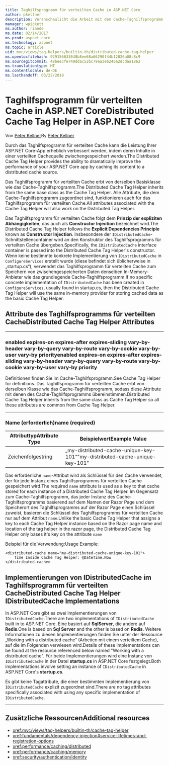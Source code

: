 ```yaml
---
title: Taghilfsprogramm für verteilten Cache in ASP.NET Core
author: pkellner
description: Veranschaulicht die Arbeit mit dem Cache-Taghilfsprogramm
manager: wpickett
ms.author: riande
ms.date: 02/14/2017
ms.prod: aspnet-core
ms.technology: aspnet
ms.topic: article
uid: mvc/views/tag-helpers/builtin-th/distributed-cache-tag-helper
ms.openlocfilehash: 929156633048b8ee68a66290f44b12026a08c8c9
ms.sourcegitcommit: 48beecfe749ddac52bc79aa3eb246a2dcdaa1862
ms.translationtype: HT
ms.contentlocale: de-DE
ms.lasthandoff: 03/22/2018
---
```

# <a name="distributed-cache-tag-helper-in-aspnet-core"></a><span data-ttu-id="fa8ed-103">Taghilfsprogramm für verteilten Cache in ASP.NET Core</span><span class="sxs-lookup"><span data-stu-id="fa8ed-103">Distributed Cache Tag Helper in ASP.NET Core</span></span>

<span data-ttu-id="fa8ed-104">Von [Peter Kellner](http://peterkellner.net)</span><span class="sxs-lookup"><span data-stu-id="fa8ed-104">By [Peter Kellner](http://peterkellner.net)</span></span> 


<span data-ttu-id="fa8ed-105">Durch das Taghilfsprogramm für verteilten Cache kann die Leistung Ihrer ASP.NET Core-App erheblich verbessert werden, indem deren Inhalte in einer verteilten Cachequelle zwischengespeichert werden.</span><span class="sxs-lookup"><span data-stu-id="fa8ed-105">The Distributed Cache Tag Helper provides the ability to dramatically improve the performance of your ASP.NET Core app by caching its content to a distributed cache source.</span></span>

<span data-ttu-id="fa8ed-106">Das Taghilfsprogramm für verteilten Cache erbt von derselben Basisklasse wie das Cache-Taghilfsprogramm.</span><span class="sxs-lookup"><span data-stu-id="fa8ed-106">The Distributed Cache Tag Helper inherits from the same base class as the Cache Tag Helper.</span></span>  <span data-ttu-id="fa8ed-107">Alle Attribute, die dem Cache-Taghilfsprogramm zugeordnet sind, funktionieren auch für das Taghilfsprogramm für verteilten Cache.</span><span class="sxs-lookup"><span data-stu-id="fa8ed-107">All attributes associated with the Cache Tag Helper will also work on the Distributed Tag Helper.</span></span>


<span data-ttu-id="fa8ed-108">Das Taghilfsprogramm für verteilten Cache folgt dem **Prinzip der expliziten Abhängigkeiten**, das auch als **Constructor Injection** bezeichnet wird.</span><span class="sxs-lookup"><span data-stu-id="fa8ed-108">The Distributed Cache Tag Helper follows the **Explicit Dependencies Principle** known as **Constructor Injection**.</span></span>  <span data-ttu-id="fa8ed-109">Insbesondere der `IDistributedCache`-Schnittstellencontainer wird an den Konstruktor des Taghilfsprogramms für verteilten Cache übergeben.</span><span class="sxs-lookup"><span data-stu-id="fa8ed-109">Specifically, the `IDistributedCache` interface container is passed into the Distributed Cache Tag Helper's constructor.</span></span>  <span data-ttu-id="fa8ed-110">Wenn keine bestimmte konkrete Implementierung von `IDistributedCache` in `ConfigureServices` erstellt wurde (diese befindet sich üblicherweise in „startup.cs“), verwendet das Taghilfsprogramm für verteilten Cache zum Speichern von zwischengespeicherten Daten denselben In-Memory-Anbieter wie das grundlegende Cache-Taghilfsprogramm.</span><span class="sxs-lookup"><span data-stu-id="fa8ed-110">If no specific concrete implementation of `IDistributedCache` has been created in `ConfigureServices`, usually found in startup.cs, then the Distributed Cache Tag Helper will use the same in-memory provider for storing cached data as the basic Cache Tag Helper.</span></span>

## <a name="distributed-cache-tag-helper-attributes"></a><span data-ttu-id="fa8ed-111">Attribute des Taghilfsprogramms für verteilten Cache</span><span class="sxs-lookup"><span data-stu-id="fa8ed-111">Distributed Cache Tag Helper Attributes</span></span>

- - -

### <a name="enabled-expires-on-expires-after-expires-sliding-vary-by-header-vary-by-query-vary-by-route-vary-by-cookie-vary-by-user-vary-by-priority"></a><span data-ttu-id="fa8ed-112">enabled expires-on expires-after expires-sliding vary-by-header vary-by-query vary-by-route vary-by-cookie vary-by-user vary-by priority</span><span class="sxs-lookup"><span data-stu-id="fa8ed-112">enabled expires-on expires-after expires-sliding vary-by-header vary-by-query vary-by-route vary-by-cookie vary-by-user vary-by priority</span></span>

<span data-ttu-id="fa8ed-113">Definitionen finden Sie im Cache-Taghilfsprogramm.</span><span class="sxs-lookup"><span data-stu-id="fa8ed-113">See Cache Tag Helper for definitions.</span></span> <span data-ttu-id="fa8ed-114">Das Taghilfsprogramm für verteilten Cache erbt von derselben Klasse wie das Cache-Taghilfsprogramm, sodass diese Attribute mit denen des Cache-Taghilfsprogramms übereinstimmen.</span><span class="sxs-lookup"><span data-stu-id="fa8ed-114">Distributed Cache Tag Helper inherits from the same class as Cache Tag Helper so all these attributes are common from Cache Tag Helper.</span></span>

- - -

### <a name="name-required"></a><span data-ttu-id="fa8ed-115">Name (erforderlich)</span><span class="sxs-lookup"><span data-stu-id="fa8ed-115">name (required)</span></span>

| <span data-ttu-id="fa8ed-116">Attributtyp</span><span class="sxs-lookup"><span data-stu-id="fa8ed-116">Attribute Type</span></span>    | <span data-ttu-id="fa8ed-117">Beispielwert</span><span class="sxs-lookup"><span data-stu-id="fa8ed-117">Example Value</span></span>     |
|----------------   |----------------   |
| <span data-ttu-id="fa8ed-118">Zeichenfolge</span><span class="sxs-lookup"><span data-stu-id="fa8ed-118">string</span></span>    | <span data-ttu-id="fa8ed-119">„my-distributed-cache-unique-key-101“</span><span class="sxs-lookup"><span data-stu-id="fa8ed-119">"my-distributed-cache-unique-key-101"</span></span>     |

<span data-ttu-id="fa8ed-120">Das erforderliche `name`-Attribut wird als Schlüssel für den Cache verwendet, der für jede Instanz eines Taghilfsprogramms für verteilten Cache gespeichert wird.</span><span class="sxs-lookup"><span data-stu-id="fa8ed-120">The required `name` attribute is used as a key to that cache stored for each instance of a Distributed Cache Tag Helper.</span></span>  <span data-ttu-id="fa8ed-121">Im Gegensatz zum Cache-Taghilfsprogramm, das jeder Instanz des Cache-Taghilfsprogramms basierend auf dem Namen der Razor Page und dem Speicherort des Taghilfsprogramms auf der Razor Page einen Schlüssel zuweist, basieren die Schlüssel des Taghilfsprogramms für verteilten Cache nur auf dem Attribut `name`.</span><span class="sxs-lookup"><span data-stu-id="fa8ed-121">Unlike the basic Cache Tag Helper that assigns a key to each Cache Tag Helper instance based on the Razor page name and location of the tag helper in the razor page, the Distributed Cache Tag Helper only bases it's key on the attribute `name`</span></span>

<span data-ttu-id="fa8ed-122">Beispiel für die Verwendung:</span><span class="sxs-lookup"><span data-stu-id="fa8ed-122">Usage Example:</span></span>

```cshtml
<distributed-cache name="my-distributed-cache-unique-key-101">
    Time Inside Cache Tag Helper: @DateTime.Now
</distributed-cache>
```

## <a name="distributed-cache-tag-helper-idistributedcache-implementations"></a><span data-ttu-id="fa8ed-123">Implementierungen von IDistributedCache im Taghilfsprogramm für verteilten Cache</span><span class="sxs-lookup"><span data-stu-id="fa8ed-123">Distributed Cache Tag Helper IDistributedCache Implementations</span></span>

<span data-ttu-id="fa8ed-124">In ASP.NET Core gibt es zwei Implementierungen von `IDistributedCache`.</span><span class="sxs-lookup"><span data-stu-id="fa8ed-124">There are two implementations of `IDistributedCache` built in to ASP.NET Core.</span></span>  <span data-ttu-id="fa8ed-125">Eine basiert auf **SqlServer**, die andere auf **Redis**.</span><span class="sxs-lookup"><span data-stu-id="fa8ed-125">One is based on **Sql Server** and the other is based on **Redis**.</span></span> <span data-ttu-id="fa8ed-126">Weitere Informationen zu diesen Implementierungen finden Sie unter der Ressource „Working with a distributed cache“ (Arbeiten mit einem verteiltem Cache), auf die im Folgenden verwiesen wird.</span><span class="sxs-lookup"><span data-stu-id="fa8ed-126">Details of these implementations can be found at the resource referenced below named "Working with a distributed cache".</span></span> <span data-ttu-id="fa8ed-127">Für beide Implementierungen wird eine Instanz von `IDistributedCache` in der Datei **startup.cs** in ASP.NET Core festgelegt.</span><span class="sxs-lookup"><span data-stu-id="fa8ed-127">Both implementations involve setting an instance of `IDistributedCache` in ASP.NET Core's **startup.cs**.</span></span>

<span data-ttu-id="fa8ed-128">Es gibt keine Tagattribute, die einer bestimmten Implementierung von `IDistributedCache` explizit zugeordnet sind.</span><span class="sxs-lookup"><span data-stu-id="fa8ed-128">There are no tag attributes specifically associated with using any specific implementation of `IDistributedCache`.</span></span>



- - -



## <a name="additional-resources"></a><span data-ttu-id="fa8ed-129">Zusätzliche Ressourcen</span><span class="sxs-lookup"><span data-stu-id="fa8ed-129">Additional resources</span></span>

* <xref:mvc/views/tag-helpers/builtin-th/cache-tag-helper>
* <xref:fundamentals/dependency-injection#service-lifetimes-and-registration-options>
* <xref:performance/caching/distributed>
* <xref:performance/caching/memory>
* <xref:security/authentication/identity>
